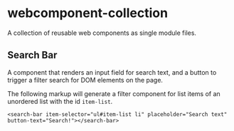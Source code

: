 # webcomponent-collection
A collection of reusable web components as single module files.

## Search Bar
A component that renders an input field for search text, and a button to trigger a filter search for DOM elements on the page. 

The following markup will generate a filter component for list items of an unordered list with the id `item-list`.

```
<search-bar item-selector="ul#item-list li" placeholder="Search text" button-text="Search!"></search-bar>
```